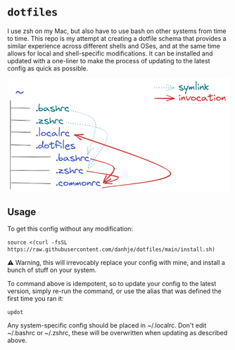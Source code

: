# `dotfiles`

I use zsh on my Mac, but also have to use bash on other systems from time to time. This repo is my attempt at creating a dotfile schema that provides a similar experience across different shells and OSes, and at the same time allows for local and shell-specific modifications. It can be installed and updated with a one-liner to make the process of updating to the latest config as quick as possible.

![Figure](https://raw.githubusercontent.com/danhje/dotfiles/main/explanation.png)


## Usage

To get this config without any modification:

```shell
source <(curl -fsSL https://raw.githubusercontent.com/danhje/dotfiles/main/install.sh)
```

⚠️ Warning, this will irrevocably replace your config with mine, and install a bunch of stuff on your system.

To command above is idempotent, so to update your config to the latest version, simply re-run the command, or use the alias that was defined the first time you ran it:

```shell
updot
```

Any system-specific config should be placed in ~/.localrc. Don't edit ~/.bashrc or ~/.zshrc, these will be overwritten when updating as described above.